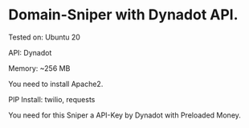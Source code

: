 # Domain-Sniper with Dynadot API.

Tested on: Ubuntu 20

API: Dynadot

Memory: ~256 MB

You need to install Apache2.

PIP Install:
twilio, requests




You need for this Sniper a API-Key by Dynadot with Preloaded Money.
